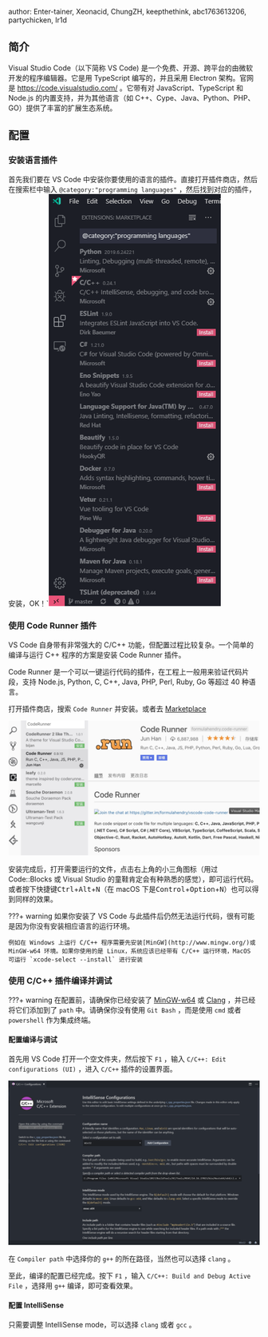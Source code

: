 author: Enter-tainer, Xeonacid, ChungZH, keepthethink, abc1763613206, partychicken, Ir1d

## 简介

Visual Studio Code（以下简称 VS Code) 是一个免费、开源、跨平台的由微软开发的程序编辑器。它是用 TypeScript 编写的，并且采用 Electron 架构。官网是 <https://code.visualstudio.com/> 。它带有对 JavaScript、TypeScript 和 Node.js 的内置支持，并为其他语言（如 C++、Cype、Java、Python、PHP、GO）提供了丰富的扩展生态系统。

## 配置

### 安装语言插件

首先我们要在 VS Code 中安装你要使用的语言的插件。直接打开插件商店，然后在搜索栏中输入 `@category:"programming languages"` ，然后找到对应的插件，安装，OK！\`![](./images/vscode-2.png)

### 使用 Code Runner 插件

VS Code 自身带有非常强大的 C/C++ 功能，但配置过程比较复杂。一个简单的编译与运行 C++ 程序的方案是安装 Code Runner 插件。

Code Runner 是一个可以一键运行代码的插件，在工程上一般用来验证代码片段，支持 Node.js, Python, C, C++, Java, PHP, Perl, Ruby, Go 等超过 40 种语言。

打开插件商店，搜索 `Code Runner` 并安装。或者去 [Marketplace](https://marketplace.visualstudio.com/items?itemName=formulahendry.code-runner) 

![](./images/vscode-1.jpg)

安装完成后，打开需要运行的文件，点击右上角的小三角图标（用过 Code::Blocks 或 Visual Studio 的童鞋肯定会有种熟悉的感觉），即可运行代码。或者按下快捷键<kbd>Ctrl</kbd>+<kbd>Alt</kbd>+<kbd>N</kbd>（在 macOS 下是<kbd>Control</kbd>+<kbd>Option</kbd>+<kbd>N</kbd>）也可以得到同样的效果。

???+ warning
    如果你安装了 VS Code 与此插件后仍然无法运行代码，很有可能是因为你没有安装相应语言的运行环境。

    例如在 Windows 上运行 C/C++ 程序需要先安装[MinGW](http://www.mingw.org/)或 MinGW-w64 环境。如果你使用的是 Linux，系统应该已经带有 C/C++ 运行环境，MacOS 可运行 `xcode-select --install` 进行安装

### 使用 C/C++ 插件编译并调试

???+ warning
    在配置前，请确保你已经安装了 [MinGW-w64](https://mingw-w64.org/doku.php/download) 或 [Clang](https://releases.llvm.org/download.html) ，并已经将它们添加到了 `path` 中。请确保你没有使用 `Git Bash` ，而是使用 `cmd` 或者 `powershell` 作为集成终端。

#### 配置编译与调试

首先用 VS Code 打开一个空文件夹，然后按下 `F1` ，输入 `C/C++: Edit configurations (UI)` ，进入 `C/C++` 插件的设置界面。

![vscode-1](images/vscode-3.png)

在 `Compiler path` 中选择你的 `g++` 的所在路径，当然也可以选择 `clang` 。

至此，编译的配置已经完成。按下 `F1` ，输入 `C/C++: Build and Debug Active File` ，选择用 `g++` 编译，即可查看效果。

#### 配置 IntelliSense

只需要调整 IntelliSense mode，可以选择 `clang` 或者 `gcc` 。
